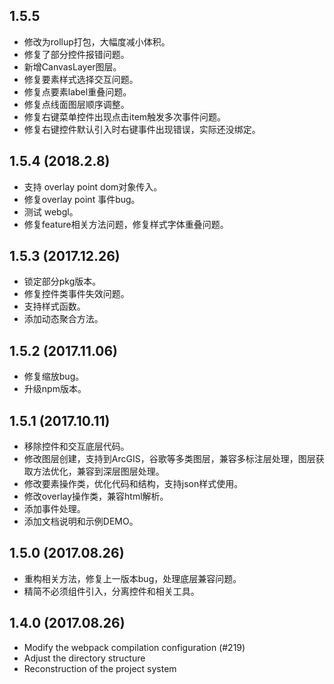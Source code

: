 ## 1.5.5

* 修改为rollup打包，大幅度减小体积。
* 修复了部分控件报错问题。
* 新增CanvasLayer图层。
* 修复要素样式选择交互问题。
* 修复点要素label重叠问题。
* 修复点线面图层顺序调整。
* 修复右键菜单控件出现点击item触发多次事件问题。
* 修复右键控件默认引入时右键事件出现错误，实际还没绑定。

## 1.5.4 (2018.2.8)

* 支持 overlay point dom对象传入。
* 修复overlay point 事件bug。
* 测试 webgl。
* 修复feature相关方法问题，修复样式字体重叠问题。

## 1.5.3 (2017.12.26)

* 锁定部分pkg版本。
* 修复控件类事件失效问题。
* 支持样式函数。
* 添加动态聚合方法。

## 1.5.2 (2017.11.06)

* 修复缩放bug。
* 升级npm版本。

## 1.5.1 (2017.10.11)

* 移除控件和交互底层代码。
* 修改图层创建，支持到ArcGIS，谷歌等多类图层，兼容多标注层处理，图层获取方法优化，兼容到深层图层处理。
* 修改要素操作类，优化代码和结构，支持json样式使用。
* 修改overlay操作类，兼容html解析。
* 添加事件处理。
* 添加文档说明和示例DEMO。

## 1.5.0 (2017.08.26)

* 重构相关方法，修复上一版本bug，处理底层兼容问题。
* 精简不必须组件引入，分离控件和相关工具。

## 1.4.0 (2017.08.26)

* Modify the webpack compilation configuration (#219)
* Adjust the directory structure
* Reconstruction of the project system
